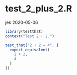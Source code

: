test\_2\_plus\_2.R
================
jek
2020-05-06

``` r
library(testthat)
context("Test 2 + 2.")
```

``` r
test_that("2 + 2 = 4", {
  expect_equivalent(
    2 + 2,
    4
  )
})
```

